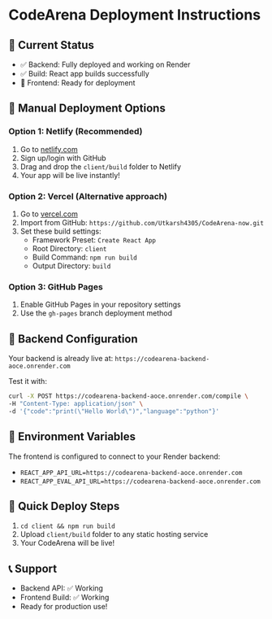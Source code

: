 # CodeArena Deployment Instructions

## 🚀 **Current Status**
- ✅ Backend: Fully deployed and working on Render
- ✅ Build: React app builds successfully 
- 🔄 Frontend: Ready for deployment

## 📝 **Manual Deployment Options**

### Option 1: Netlify (Recommended)
1. Go to [netlify.com](https://netlify.com)
2. Sign up/login with GitHub
3. Drag and drop the `client/build` folder to Netlify
4. Your app will be live instantly!

### Option 2: Vercel (Alternative approach)
1. Go to [vercel.com](https://vercel.com)
2. Import from GitHub: `https://github.com/Utkarsh4305/CodeArena-now.git`
3. Set these build settings:
   - Framework Preset: `Create React App`
   - Root Directory: `client`
   - Build Command: `npm run build`
   - Output Directory: `build`

### Option 3: GitHub Pages
1. Enable GitHub Pages in your repository settings
2. Use the `gh-pages` branch deployment method

## 🔧 **Backend Configuration**
Your backend is already live at: `https://codearena-backend-aoce.onrender.com`

Test it with:
```bash
curl -X POST https://codearena-backend-aoce.onrender.com/compile \
-H "Content-Type: application/json" \
-d '{"code":"print(\"Hello World\")","language":"python"}'
```

## 🎯 **Environment Variables**
The frontend is configured to connect to your Render backend:
- `REACT_APP_API_URL=https://codearena-backend-aoce.onrender.com`
- `REACT_APP_EVAL_API_URL=https://codearena-backend-aoce.onrender.com`

## 🚀 **Quick Deploy Steps**
1. `cd client && npm run build`
2. Upload `client/build` folder to any static hosting service
3. Your CodeArena will be live!

## 📞 **Support**
- Backend API: ✅ Working
- Frontend Build: ✅ Working  
- Ready for production use!